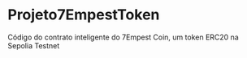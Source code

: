 # Projeto7EmpestToken
Código do contrato inteligente do 7Empest Coin, um token ERC20 na Sepolia Testnet
